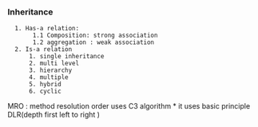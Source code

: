 ### Inheritance
      1. Has-a relation:
           1.1 Composition: strong association
           1.2 aggregation : weak association
      2. Is-a relation
          1. single inheritance
          2. multi level
          3. hierarchy 
          4. multiple 
          5. hybrid
          6. cyclic
  MRO : method resolution order uses C3 algorithm 
       * it uses basic principle DLR(depth first left to right )

 
